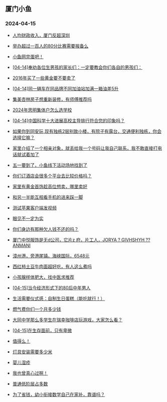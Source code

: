 ## 厦门小鱼 
### 2024-04-15

+ [人均财政收入，厦门反超深圳](http://bbs.xmfish.com/read-htm-tid-18175804.html)

+ [举办超过一百人的80分比赛需要报备么](http://bbs.xmfish.com/read-htm-tid-18175645.html)

+ [小鱼网完蛋吧！](http://bbs.xmfish.com/read-htm-tid-18175805.html)

+ [[04-14]奉劝各位生男孩的家长们：一定要教会你们各自的男孩们：](http://bbs.xmfish.com/read-htm-tid-18175839.html)

+ [2016年买了一些黄金要不要卖了](http://bbs.xmfish.com/read-htm-tid-18175821.html)

+ [[04-14]同一辆车在同品牌不同加油站加满一箱油差5升](http://bbs.xmfish.com/read-htm-tid-18175740.html)

+ [集美杏林房子想重新装修，有师傅推荐吗](http://bbs.xmfish.com/read-htm-tid-18175696.html)

+ [2024年思明集体户怎么选学校](http://bbs.xmfish.com/read-htm-tid-18175655.html)

+ [[04-14]中国科学十大进展高校主导排行符合您的印象吗？](http://bbs.xmfish.com/read-htm-tid-18175797.html)

+ [如果你到同安玩,现有独栋2层别致小楼，有院子有露台，交通便利独栋，你会选择它嘛？](http://bbs.xmfish.com/read-htm-tid-18175914.html)

+ [家里介绍了一个相亲对象，就丢给我一个号码让我自己联系，我不敢直接打电话就试着加了](http://bbs.xmfish.com/read-htm-tid-18175990.html)

+ [五一要到了，小鱼线下活动场地找到了](http://bbs.xmfish.com/read-htm-tid-18175977.html)

+ [你们订酒店会很多个平台去比较价格吗？](http://bbs.xmfish.com/read-htm-tid-18175865.html)

+ [家里有黄金首饰趁高位想卖，哪里卖好](http://bbs.xmfish.com/read-htm-tid-18175776.html)

+ [和另一半能互相看手机的进来踩一脚](http://bbs.xmfish.com/read-htm-tid-18175991.html)

+ [测试苹果客户端发视频](http://bbs.xmfish.com/read-htm-tid-18175843.html)

+ [眼见不一定为实](http://bbs.xmfish.com/read-htm-tid-18175896.html)

+ [你们身边有那种欠人钱不还的吗？](http://bbs.xmfish.com/read-htm-tid-18176048.html)

+ [厦门中悦服饰是无d公司，它片z 府，片工人，JORYA ? GIVHSHYH ?? ANMANI](http://bbs.xmfish.com/read-htm-tid-18175859.html)

+ [漳州港，旁港尾镇。海峡国际，6548元](http://bbs.xmfish.com/read-htm-tid-18176103.html)

+ [西红柿土豆牛肉面超好吃，有人这么煮吗](http://bbs.xmfish.com/read-htm-tid-18176062.html)

+ [小孩腺样体肥大，找中医求推荐](http://bbs.xmfish.com/read-htm-tid-18176047.html)

+ [[04-15]当今经济形式下的80后中年男人](http://bbs.xmfish.com/read-htm-tid-18176235.html)

+ [生活需要仪式感：自制生日蛋糕（能吃就行！）](http://bbs.xmfish.com/read-htm-tid-18176009.html)

+ [燃气费你们一个月多少钱](http://bbs.xmfish.com/read-htm-tid-18176085.html)

+ [大同中学那么多学生在瑞幸咖啡店玩游戏，大家怎么看？](http://bbs.xmfish.com/read-htm-tid-18176405.html)

+ [[04-15]在生存面前，只有卑微](http://bbs.xmfish.com/read-htm-tid-18176330.html)

+ [值得么！](http://bbs.xmfish.com/read-htm-tid-18176039.html)

+ [灯具安装需要多少米](http://bbs.xmfish.com/read-htm-tid-18176024.html)

+ [婴儿湿疹](http://bbs.xmfish.com/read-htm-tid-18176063.html)

+ [我也曾真心过啊！](http://bbs.xmfish.com/read-htm-tid-18176061.html)

+ [普通低阶层占多数](http://bbs.xmfish.com/read-htm-tid-18176254.html)

+ [为了省钱，幼小衔接数学自己在家补，靠谱吗？](http://bbs.xmfish.com/read-htm-tid-18176326.html)

